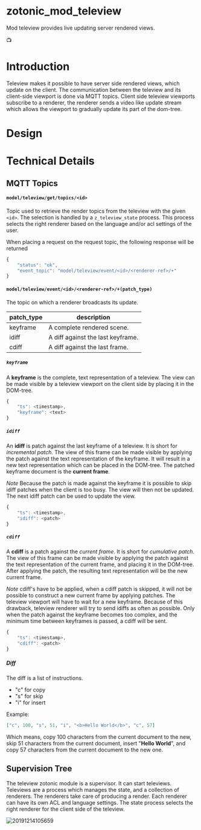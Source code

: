 # zotonic_mod_teleview

Mod teleview provides live updating server rendered views.

📺

# Introduction

Teleview makes it possible to have server side rendered views, which update on the client. The communication
between the teleview and its client-side viewport is done via MQTT topics. Client side teleview viewports 
subscribe to a renderer, the renderer sends a video like update stream which allows the viewport to gradually
update its part of the dom-tree.

# Design

# Technical Details

## MQTT Topics

#### `model/teleview/get/topics/<id>`

Topic used to retrieve the render topics from the teleview with the given `<id>`. The selection is handled by a
`z_teleview_state` process. This process selects the right renderer based on the language and/or acl settings of
the user.

When placing a request on the request topic, the following response will be returned

```javascript
{
    "status": "ok",
    "event_topic": "model/teleview/event/<id>/<renderer-ref>/+"
}
```

#### `model/teleview/event/<id>/<renderer-ref>/+(patch_type)`

The topic on which a renderer broadcasts its update.

| patch_type | description                        |
| -----------| ---------------------------------- |
| keyframe   | A complete rendered scene.         |
| idiff      | A diff against the last keyframe.  |
| cdiff      | A diff against the last frame.     |

##### `keyframe`

A **keyframe** is the complete, text representation of a teleview. The view can be made visible
by a teleview viewport on the client side by placing it in the DOM-tree.

```javascript
{
    "ts": <timestamp>,
    "keyframe": <text>
}
```

##### `idiff`

An **idiff** is patch against the last keyframe of a teleview. It is short for *incremental patch*.
The view of this frame can be made visible by applying the patch against the text representation 
of the keyframe. It will result in a new text representation which can be placed in the DOM-tree.
The patched keyframe document is the **current frame**.

*Note* Because the patch is made against the keyframe it is possible to skip idiff patches when
the client is too busy. The view will then not be updated. The next idiff patch can be used to
update the view.

```javascript
{
    "ts": <timestamp>,
    "idiff": <patch>
}
```

##### `cdiff`

A **cdiff** is a patch against the *current frame*. It is short for *cumulative patch*. The view
of this frame can be made visible by applying the patch against the text representation of the 
current frame, and placing it in the DOM-tree. After applying the patch, the resulting text 
representation will be the new current frame.

*Note* cdiff's have to be applied, when a cdiff patch is skipped, it will not be possible to
construct a new current frame by applying patches. The teleview viewport will have to wait for 
a new keyframe. Because of this drawback, teleview renderer will try to send idiffs as often as
possible. Only when the patch against the keyframe becomes too complex, and the minimum time
between keyframes is passed, a cdiff will be sent.

```javascript
{
    "ts": <timestamp>,
    "cdiff": <patch>
}
```

##### Diff

The diff is a list of instructions.

   - "c" for copy
   - "s" for skip
   - "i" for insert

Example:

```json
["c", 100, "s", 51, "i", "<b>Hello World</b>", "c", 57]
```

Which means, copy 100 characters from the current document to the new, skip 51 characters from the current document, insert "<b>Hello World</b>", and copy 57 characters from the current document to the new one.

## Supervision Tree

The teleview zotonic module is a supervisor. It can start televiews. Televiews are a process which manages
the state, and a collection of renderers. The renderers take care of producing a render. Each renderer can 
have its own ACL and language settings. The state process selects the right renderer for the client side of
the teleview.

![20191214105659](https://user-images.githubusercontent.com/1024972/70848092-c9d98b00-1e6c-11ea-90fb-13b88b98ad0a.png)


